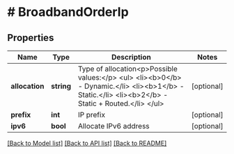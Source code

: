 # # BroadbandOrderIp

## Properties

Name | Type | Description | Notes
------------ | ------------- | ------------- | -------------
**allocation** | **string** | Type of allocation&lt;p&gt;Possible values:&lt;/p&gt;  &lt;ul&gt;  &lt;li&gt;&lt;b&gt;0&lt;/b&gt; - Dynamic.&lt;/li&gt;  &lt;li&gt;&lt;b&gt;1&lt;/b&gt; - Static.&lt;/li&gt;  &lt;li&gt;&lt;b&gt;2&lt;/b&gt; - Static + Routed.&lt;/li&gt;  &lt;/ul&gt; | [optional]
**prefix** | **int** | IP prefix | [optional]
**ipv6** | **bool** | Allocate IPv6 address | [optional]

[[Back to Model list]](../../README.md#models) [[Back to API list]](../../README.md#endpoints) [[Back to README]](../../README.md)
